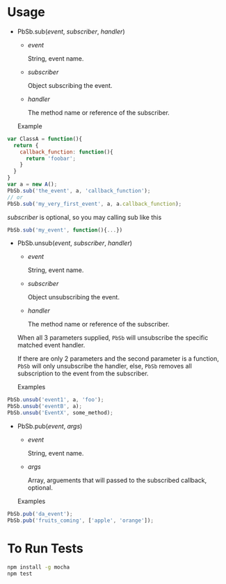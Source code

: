Usage
===============================================================================
* PbSb.sub(*event*, *subscriber*, *handler*)
  * *event*

      String, event name.

  * *subscriber*

      Object subscribing the event.

  * *handler*

      The method name or reference of the subscriber.
  
  Example

```javascript
var ClassA = function(){
  return {
    callback_function: function(){
      return 'foobar';
    }
  }
}
var a = new A();
PbSb.sub('the_event', a, 'callback_function');
// or
PbSb.sub('my_very_first_event', a, a.callback_function);
```

  *subscriber* is optional, so you may calling sub like this

```javascript
PbSb.sub('my_event', function(){...})
```

* PbSb.unsub(*event*, *subscriber*, *handler*)
  * *event*

      String, event name.

  * *subscriber*

      Object unsubscribing the event.

  * *handler*

      The method name or reference of the subscriber.
  
  When all 3 parameters supplied, `PbSb` will unsubscribe the specific matched
  event handler.

  If there are only 2 parameters and the second parameter is a function, 
  `PbSb` will only unsubscribe the handler, else, `PbSb` removes all subscription
  to the event from the subscriber.

  Examples

```javascript
PbSb.unsub('event1', a, 'foo');
PbSb.unsub('eventB', a);
PbSb.unsub('EventX', some_method);
```

* PbSb.pub(*event*, *args*)
  * *event*

      String, event name.

  * *args*

      Array, arguements that will passed to the subscribed callback, optional.

  Examples

```javascript
PbSb.pub('da_event');
PbSb.pub('fruits_coming', ['apple', 'orange']);
```

To Run Tests
===============================================================================

``` sh
npm install -g mocha
npm test
```

